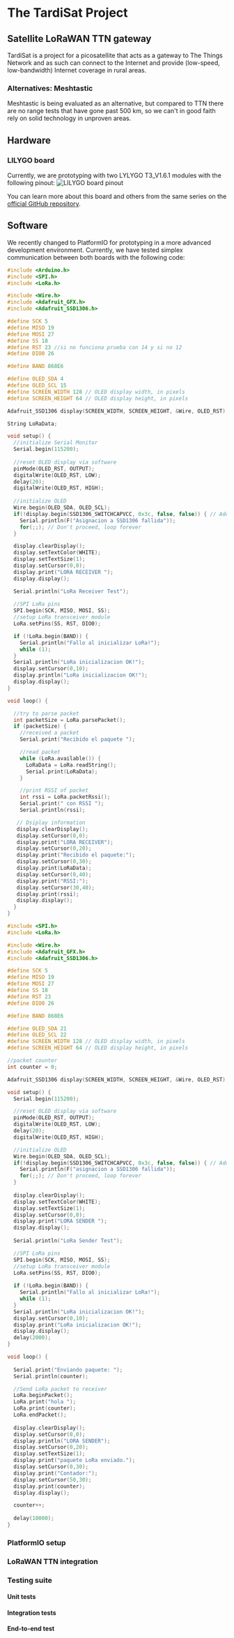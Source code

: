 # The TardiSat Project

## Satellite LoRaWAN TTN gateway
TardiSat is a project for a picosatellite that acts as a gateway to The Things Network and as such can connect to the Internet and provide (low-speed, low-bandwidth) Internet coverage in rural areas.

### Alternatives: Meshtastic
Meshtastic is being evaluated as an alternative, but compared to TTN there are no range tests that have gone past 500 km, so we can't in good faith rely on solid technology in unproven areas.

## Hardware
### LILYGO board
Currently, we are prototyping with two LYLYGO T3_V1.6.1 modules with the following pinout:
![LILYGO board pinout](lora32_v1.6.1_pinmap.jpg)

You can learn more about this board and others from the same series on the [official GitHub repository](https://github.com/Xinyuan-LilyGO/LilyGo-LoRa-Series/tree/master).

## Software
We recently changed to PlatformIO for prototyping in a more advanced development environment.
Currently, we have tested simplex communication between both boards with the following code: 
``` cpp title="rx_test.cpp" linenums="1"
#include <Arduino.h>
#include <SPI.h>
#include <LoRa.h>

#include <Wire.h>
#include <Adafruit_GFX.h>
#include <Adafruit_SSD1306.h>

#define SCK 5
#define MISO 19
#define MOSI 27
#define SS 18
#define RST 23 //si no funciona prueba con 14 y si no 12
#define DIO0 26

#define BAND 868E6

#define OLED_SDA 4
#define OLED_SCL 15 
#define SCREEN_WIDTH 128 // OLED display width, in pixels
#define SCREEN_HEIGHT 64 // OLED display height, in pixels

Adafruit_SSD1306 display(SCREEN_WIDTH, SCREEN_HEIGHT, &Wire, OLED_RST);

String LoRaData;

void setup() { 
  //initialize Serial Monitor
  Serial.begin(115200);
  
  //reset OLED display via software
  pinMode(OLED_RST, OUTPUT);
  digitalWrite(OLED_RST, LOW);
  delay(20);
  digitalWrite(OLED_RST, HIGH);
  
  //initialize OLED
  Wire.begin(OLED_SDA, OLED_SCL);
  if(!display.begin(SSD1306_SWITCHCAPVCC, 0x3c, false, false)) { // Address 0x3C for 128x32
    Serial.println(F("Asignacion a SSD1306 fallida"));
    for(;;); // Don't proceed, loop forever
  }

  display.clearDisplay();
  display.setTextColor(WHITE);
  display.setTextSize(1);
  display.setCursor(0,0);
  display.print("LORA RECEIVER ");
  display.display();

  Serial.println("LoRa Receiver Test");
  
  //SPI LoRa pins
  SPI.begin(SCK, MISO, MOSI, SS);
  //setup LoRa transceiver module
  LoRa.setPins(SS, RST, DIO0);

  if (!LoRa.begin(BAND)) {
    Serial.println("Fallo al inicializar LoRa!");
    while (1);
  }
  Serial.println("LoRa inicializacion OK!");
  display.setCursor(0,10);
  display.println("LoRa inicializacion OK!");
  display.display();  
}

void loop() {

  //try to parse packet
  int packetSize = LoRa.parsePacket();
  if (packetSize) {
    //received a packet
    Serial.print("Recibido el paquete ");

    //read packet
    while (LoRa.available()) {
      LoRaData = LoRa.readString();
      Serial.print(LoRaData);
    }

    //print RSSI of packet
    int rssi = LoRa.packetRssi();
    Serial.print(" con RSSI ");    
    Serial.println(rssi);

   // Dsiplay information
   display.clearDisplay();
   display.setCursor(0,0);
   display.print("LORA RECEIVER");
   display.setCursor(0,20);
   display.print("Recibido el paquete:");
   display.setCursor(0,30);
   display.print(LoRaData);
   display.setCursor(0,40);
   display.print("RSSI:");
   display.setCursor(30,40);
   display.print(rssi);
   display.display();   
  }
}
```

``` cpp title="tx_test.cpp" linenums="1"
#include <SPI.h>
#include <LoRa.h>

#include <Wire.h>
#include <Adafruit_GFX.h>
#include <Adafruit_SSD1306.h>

#define SCK 5
#define MISO 19
#define MOSI 27
#define SS 18
#define RST 23
#define DIO0 26

#define BAND 868E6

#define OLED_SDA 21
#define OLED_SCL 22 
#define SCREEN_WIDTH 128 // OLED display width, in pixels
#define SCREEN_HEIGHT 64 // OLED display height, in pixels

//packet counter
int counter = 0;

Adafruit_SSD1306 display(SCREEN_WIDTH, SCREEN_HEIGHT, &Wire, OLED_RST);

void setup() {
  Serial.begin(115200);

  //reset OLED display via software
  pinMode(OLED_RST, OUTPUT);
  digitalWrite(OLED_RST, LOW);
  delay(20);
  digitalWrite(OLED_RST, HIGH);

  //initialize OLED
  Wire.begin(OLED_SDA, OLED_SCL);
  if(!display.begin(SSD1306_SWITCHCAPVCC, 0x3c, false, false)) { // Address 0x3C for 128x32
    Serial.println(F("asignacion a SSD1306 fallida"));
    for(;;); // Don't proceed, loop forever
  }
  
  display.clearDisplay();
  display.setTextColor(WHITE);
  display.setTextSize(1);
  display.setCursor(0,0);
  display.print("LORA SENDER ");
  display.display();
  
  Serial.println("LoRa Sender Test");

  //SPI LoRa pins
  SPI.begin(SCK, MISO, MOSI, SS);
  //setup LoRa transceiver module
  LoRa.setPins(SS, RST, DIO0);
  
  if (!LoRa.begin(BAND)) {
    Serial.println("Fallo al inicializar LoRa!");
    while (1);
  }
  Serial.println("LoRa inicializacion OK!");
  display.setCursor(0,10);
  display.print("LoRa inicializacion OK!");
  display.display();
  delay(2000);
}

void loop() {
   
  Serial.print("Enviando paquete: ");
  Serial.println(counter);

  //Send LoRa packet to receiver
  LoRa.beginPacket();
  LoRa.print("hola ");
  LoRa.print(counter);
  LoRa.endPacket();
  
  display.clearDisplay();
  display.setCursor(0,0);
  display.println("LORA SENDER");
  display.setCursor(0,20);
  display.setTextSize(1);
  display.print("paquete LoRa enviado.");
  display.setCursor(0,30);
  display.print("Contador:");
  display.setCursor(50,30);
  display.print(counter);      
  display.display();

  counter++;
  
  delay(10000);
}
```

### PlatformIO setup
### LoRaWAN TTN integration
### Testing suite
#### Unit tests
#### Integration tests
#### End-to-end test
